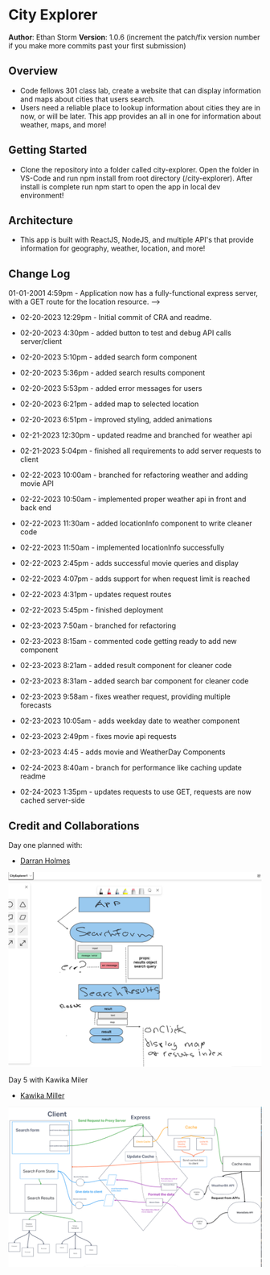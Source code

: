 # City Explorer

**Author**: Ethan Storm
**Version**: 1.0.6 (increment the patch/fix version number if you make more commits past your first submission)

## Overview

- Code fellows 301 class lab, create a website that can display information and maps about cities that users search.
- Users need a reliable place to lookup information about cities they are in now, or will be later. This app provides an all in one for information about weather, maps, and more!

## Getting Started

- Clone the repository into a folder called city-explorer. Open the folder in VS-Code and run npm install from root directory (/city-explorer). After install is complete run npm start to open the app in local dev environment!

## Architecture

<!-- Provide a detailed description of the application design. What technologies (languages, libraries, etc) you're using, and any other relevant design information. -->

- This app is built with ReactJS, NodeJS, and multiple API's that provide information for geography, weather, location, and more!

## Change Log

01-01-2001 4:59pm - Application now has a fully-functional express server, with a GET route for the location resource. -->

- 02-20-2023 12:29pm - Initial commit of CRA and readme.
- 02-20-2023 4:30pm - added button to test and debug API calls server/client
- 02-20-2023 5:10pm - added search form component
- 02-20-2023 5:36pm - added search results component
- 02-20-2023 5:53pm - added error messages for users
- 02-20-2023 6:21pm - added map to selected location
- 02-20-2023 6:51pm - improved styling, added animations

- 02-21-2023 12:30pm - updated readme and branched for weather api
- 02-21-2023 5:04pm - finished all requirements to add server requests to client

- 02-22-2023 10:00am - branched for refactoring weather and adding movie API
- 02-22-2023 10:50am - implemented proper weather api in front and back end
- 02-22-2023 11:30am - added locationInfo component to write cleaner code
- 02-22-2023 11:50am - implemented locationInfo successfully
- 02-22-2023 2:45pm - adds successful movie queries and display
- 02-22-2023 4:07pm - adds support for when request limit is reached
- 02-22-2023 4:31pm - updates request routes
- 02-22-2023 5:45pm - finished deployment

- 02-23-2023 7:50am - branched for refactoring
- 02-23-2023 8:15am - commented code getting ready to add new component
- 02-23-2023 8:21am - added result component for cleaner code
- 02-23-2023 8:31am - added search bar component for cleaner code
- 02-23-2023 9:58am - fixes weather request, providing multiple forecasts
- 02-23-2023 10:05am - adds weekday date to weather component
- 02-23-2023 2:49pm - fixes movie api requests
- 02-23-2023 4:45 - adds movie and WeatherDay Components

- 02-24-2023 8:40am - branch for performance like caching update readme
- 02-24-2023 1:35pm - updates requests to use GET, requests are now cached server-side

## Credit and Collaborations

Day one planned with:

- [Darran Holmes](https://github.com/darranholmes74)

![Whiteboard plan](./whiteboards/CityExplorer1.png)

Day 5 with Kawika Miler

- [Kawika Miller](https://github.com/KMArtwork)

![Whiteboard plan](./whiteboards/CityExplorer5.png)
